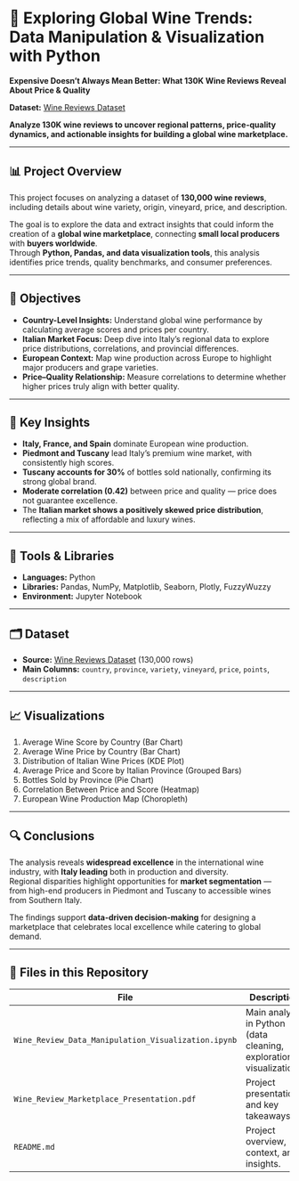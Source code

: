 # 🍷 Exploring Global Wine Trends: Data Manipulation & Visualization with Python  

**Expensive Doesn’t Always Mean Better: What 130K Wine Reviews Reveal About Price & Quality**  

**Dataset:** [Wine Reviews Dataset](https://www.kaggle.com/datasets/zynicide/wine-reviews)  

**Analyze 130K wine reviews to uncover regional patterns, price-quality dynamics, and actionable insights for building a global wine marketplace.**

---

## 📊 Project Overview  

This project focuses on analyzing a dataset of **130,000 wine reviews**, including details about wine variety, origin, vineyard, price, and description.  

The goal is to explore the data and extract insights that could inform the creation of a **global wine marketplace**, connecting **small local producers** with **buyers worldwide**.  
Through **Python, Pandas, and data visualization tools**, this analysis identifies price trends, quality benchmarks, and consumer preferences.

---

## 🎯 Objectives  

- **Country-Level Insights:** Understand global wine performance by calculating average scores and prices per country.  
- **Italian Market Focus:** Deep dive into Italy’s regional data to explore price distributions, correlations, and provincial differences.  
- **European Context:** Map wine production across Europe to highlight major producers and grape varieties.  
- **Price–Quality Relationship:** Measure correlations to determine whether higher prices truly align with better quality.  

---

## 🧠 Key Insights  

- **Italy, France, and Spain** dominate European wine production.  
- **Piedmont and Tuscany** lead Italy’s premium wine market, with consistently high scores.  
- **Tuscany accounts for 30%** of bottles sold nationally, confirming its strong global brand.  
- **Moderate correlation (0.42)** between price and quality — price does not guarantee excellence.  
- The **Italian market shows a positively skewed price distribution**, reflecting a mix of affordable and luxury wines.  

---

## 🧰 Tools & Libraries  

- **Languages:** Python  
- **Libraries:** Pandas, NumPy, Matplotlib, Seaborn, Plotly, FuzzyWuzzy  
- **Environment:** Jupyter Notebook  

---

## 🗂️ Dataset  

- **Source:** [Wine Reviews Dataset](https://www.kaggle.com/datasets/zynicide/wine-reviews) (130,000 rows)  
- **Main Columns:** `country`, `province`, `variety`, `vineyard`, `price`, `points`, `description`

---

## 📈 Visualizations  

1. Average Wine Score by Country (Bar Chart)  
2. Average Wine Price by Country (Bar Chart)  
3. Distribution of Italian Wine Prices (KDE Plot)  
4. Average Price and Score by Italian Province (Grouped Bars)  
5. Bottles Sold by Province (Pie Chart)  
6. Correlation Between Price and Score (Heatmap)  
7. European Wine Production Map (Choropleth)  

---

## 🔍 Conclusions  

The analysis reveals **widespread excellence** in the international wine industry, with **Italy leading** both in production and diversity.  
Regional disparities highlight opportunities for **market segmentation** — from high-end producers in Piedmont and Tuscany to accessible wines from Southern Italy.  

The findings support **data-driven decision-making** for designing a marketplace that celebrates local excellence while catering to global demand.

---

## 📎 Files in this Repository  

| File | Description |
|------|--------------|
| `Wine_Review_Data_Manipulation_Visualization.ipynb` | Main analysis in Python (data cleaning, exploration, visualization). |
| `Wine_Review_Marketplace_Presentation.pdf` | Project presentation and key takeaways. |
| `README.md` | Project overview, context, and insights. |
